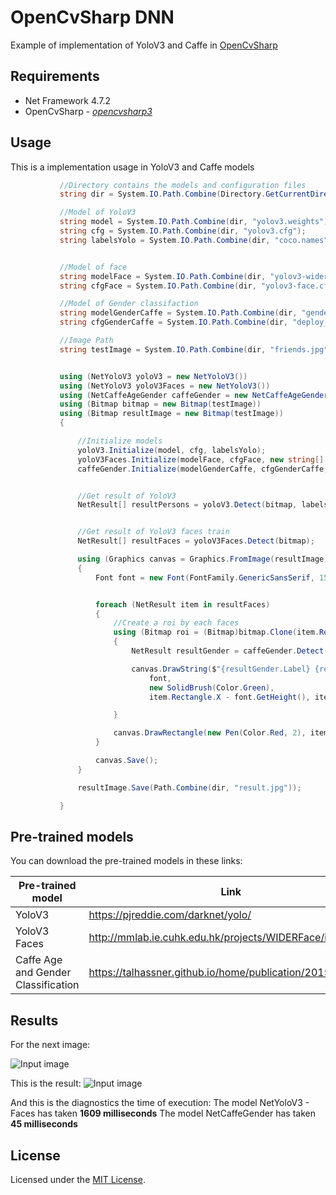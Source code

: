 # OpenCvSharp DNN

Example of implementation of YoloV3 and Caffe in [OpenCvSharp](https://github.com/shimat/opencvsharp)
## Requirements

 - Net Framework 4.7.2
 - OpenCvSharp - _[opencvsharp3](https://github.com/shimat/opencvsharp)_

## Usage

This is a implementation usage in YoloV3 and Caffe models
 ```csharp
            //Directory contains the models and configuration files
            string dir = System.IO.Path.Combine(Directory.GetCurrentDirectory(), "data");

            //Model of YoloV3
            string model = System.IO.Path.Combine(dir, "yolov3.weights");
            string cfg = System.IO.Path.Combine(dir, "yolov3.cfg");
            string labelsYolo = System.IO.Path.Combine(dir, "coco.names");


            //Model of face
            string modelFace = System.IO.Path.Combine(dir, "yolov3-wider_16000.weights");
            string cfgFace = System.IO.Path.Combine(dir, "yolov3-face.cfg");

            //Model of Gender classifaction
            string modelGenderCaffe = System.IO.Path.Combine(dir, "gender_net.caffemodel");
            string cfgGenderCaffe = System.IO.Path.Combine(dir, "deploy_gender.prototxt");

            //Image Path
            string testImage = System.IO.Path.Combine(dir, "friends.jpg");


            using (NetYoloV3 yoloV3 = new NetYoloV3())
            using (NetYoloV3 yoloV3Faces = new NetYoloV3())
            using (NetCaffeAgeGender caffeGender = new NetCaffeAgeGender())
            using (Bitmap bitmap = new Bitmap(testImage))
            using (Bitmap resultImage = new Bitmap(testImage))
            {

                //Initialize models
                yoloV3.Initialize(model, cfg, labelsYolo);
                yoloV3Faces.Initialize(modelFace, cfgFace, new string[] { "faces" });
                caffeGender.Initialize(modelGenderCaffe, cfgGenderCaffe, new string[] { "Male", "Female" });


                //Get result of YoloV3
                NetResult[] resultPersons = yoloV3.Detect(bitmap, labelsFilters: new string[] { "person" });


                //Get result of YoloV3 faces train
                NetResult[] resultFaces = yoloV3Faces.Detect(bitmap);

                using (Graphics canvas = Graphics.FromImage(resultImage))
                {
                    Font font = new Font(FontFamily.GenericSansSerif, 15);


                    foreach (NetResult item in resultFaces)
                    {
                        //Create a roi by each faces
                        using (Bitmap roi = (Bitmap)bitmap.Clone(item.Rectangle, bitmap.PixelFormat))
                        {
                            NetResult resultGender = caffeGender.Detect(roi).FirstOrDefault();

                            canvas.DrawString($"{resultGender.Label} {resultGender.Probability:0.0%}",
                                font,
                                new SolidBrush(Color.Green),
                                item.Rectangle.X - font.GetHeight(), item.Rectangle.Y - font.GetHeight());

                        }

                        canvas.DrawRectangle(new Pen(Color.Red, 2), item.Rectangle);
                    }

                    canvas.Save();
                }

                resultImage.Save(Path.Combine(dir, "result.jpg"));

            }
```
## Pre-trained models
You can download the pre-trained models in these links:

Pre-trained model | Link 
--- | --- 
YoloV3 | https://pjreddie.com/darknet/yolo/ 
YoloV3 Faces | http://mmlab.ie.cuhk.edu.hk/projects/WIDERFace/index.html 
Caffe Age and Gender Classification | https://talhassner.github.io/home/publication/2015_CVPR 


## Results

For the next image:

![Input image](https://raw.githubusercontent.com/juliansprt/OpenCvSharpDNN/master/input_image.jpg)

This is the result:
![Input image](https://raw.githubusercontent.com/juliansprt/OpenCvSharpDNN/master/result_image.jpg)

And this is the diagnostics the time of execution:
The model NetYoloV3 - Faces has taken **1609 milliseconds**
The model NetCaffeGender has taken **45 milliseconds**

## License
Licensed under the [MIT License](https://github.com/juliansprt/OpenCvSharpDNN/blob/master/LICENSE).

